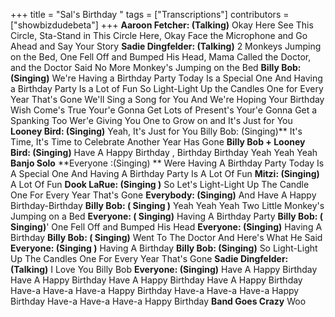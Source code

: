+++
title = "Sal's Birthday "
tags = ["Transcriptions"]
contributors = ["showbizdudebeta"]
+++
**Aaroon Fetcher: (Talking)**
Okay Here See This Circle, Sta-Stand in This Circle Here, Okay Face the Microphone and Go Ahead and Say Your Story 
**Sadie Dingfelder: (Talking)**
2 Monkeys Jumping on the Bed, One Fell Off and Bumped His Head, Mama Called the Doctor, and the Doctor Said No More Monkey's Jumping on the Bed
**Billy Bob: (Singing)**
We're Having a Birthday Party
Today Is a Special One 
And Having a Birthday Party Is a Lot of Fun
So Light-Light Up the Candles One for Every Year That's Gone
We'll Sing a Song for You
And We're Hoping Your Birthday Wish Come's True 
Your'e Gonna Get Lots of Present's 
Your'e Gonna Get a Spanking Too
Wer'e Giving You One to Grow on and It's Just for You
**Looney Bird: (Singing)** 
Yeah, It's Just for You
Billy Bob: (Singing)**
It's Time, It's Time to Celebrate Another Year Has Gone 
**Billy Bob + Looney Bird: (Singing)**
Have A Happy Birthday , Birthday Birthday
Yeah Yeah Yeah
**Banjo Solo**
**Everyone :(Singing) **
Were Having A Birthday Party 
Today Is A Special One 
And Having A Birthday Party Is A Lot Of Fun
**Mitzi: (Singing)**
A Lot Of Fun 
**Dook LaRue: (Singing )**
So Let's Light-Light Up The Candle One For Every Year That's Gone
**Everybody: (Singing)**
And Have A Happy Birthday-Birthday
**Billy Bob: ( Singing )**
Yeah Yeah Yeah 
Two Little Monkey's Jumping on a Bed 
**Everyone: ( Singing)**
Having A Birthday Party 
**Billy Bob: ( Singing)**'
One Fell Off and Bumped His Head 
**Everyone: (Singing)**
Having A Birthday 
**Billy Bob: ( Singing)**
Went To The Doctor And Here's What He Said 
**Everyone: (Singing )**
Having A Birthday 
**Billy Bob: (Singing)**
So Light-Light Up The Candles One For Every Year That's Gone
**Sadie Dingfelder: (Talking)**
I Love You Billy Bob 
**Everyone: (Singing)**
Have A Happy Birthday 
Have A Happy Birthday 
Have A Happy Birthday 
Have A Happy Birthday 
Have-a Have-a Have-a Happy Birthday 
Have-a Have-a Have-a Happy Birthday 
Have-a Have-a Have-a Happy Birthday 
**Band Goes Crazy**
Woo 
















